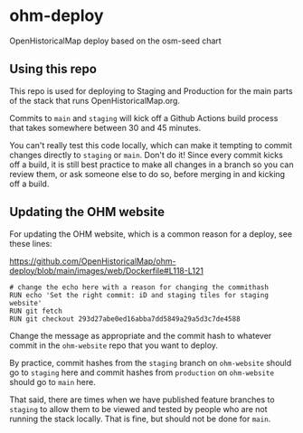 # ohm-deploy
OpenHistoricalMap deploy based on the osm-seed chart

## Using this repo

This repo is used for deploying to Staging and Production for the main parts of the stack that runs OpenHistoricalMap.org. 

Commits to `main` and `staging` will kick off a Github Actions build process that takes somewhere between 30 and 45 minutes.

You can't really test this code locally, which can make it tempting to commit changes directly to `staging` or `main`. Don't do it! Since every commit kicks off a build, it is still best practice to make all changes in a branch so you can review them, or ask someone else to do so, before merging in and kicking off a build.

## Updating the OHM website

For updating the OHM website, which is a common reason for a deploy, see these lines:

https://github.com/OpenHistoricalMap/ohm-deploy/blob/main/images/web/Dockerfile#L118-L121

```
# change the echo here with a reason for changing the commithash
RUN echo 'Set the right commit: iD and staging tiles for staging website'
RUN git fetch
RUN git checkout 293d27abe0ed16abba7dd5849a29a5d3c7de4588
```
Change the message as appropriate and the commit hash to whatever commit in the `ohm-website` repo that you want to deploy.

By practice, commit hashes from the `staging` branch on `ohm-website` should go to `staging` here and commit hashes from `production` on `ohm-website` should go to `main` here. 

That said, there are times when we have published feature branches to `staging` to allow them to be viewed and tested by people who are not running the stack locally. That is fine, but should not be done for `main`.